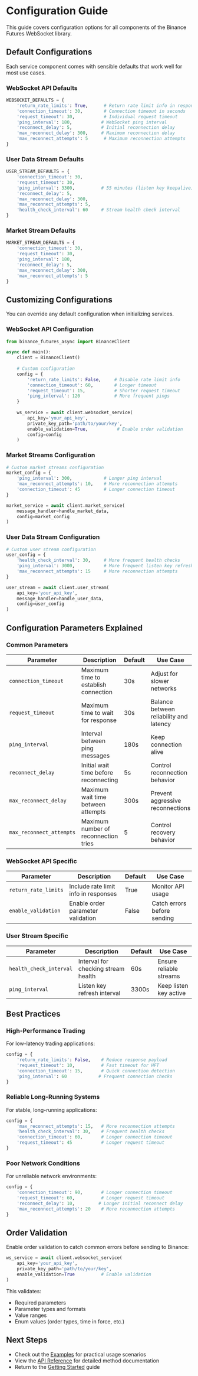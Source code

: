 # Configuration Guide

This guide covers configuration options for all components of the Binance Futures WebSocket library.

## Default Configurations

Each service component comes with sensible defaults that work well for most use cases.

### WebSocket API Defaults

```python
WEBSOCKET_DEFAULTS = {
    'return_rate_limits': True,      # Return rate limit info in responses
    'connection_timeout': 30,        # Connection timeout in seconds
    'request_timeout': 30,           # Individual request timeout
    'ping_interval': 180,           # WebSocket ping interval
    'reconnect_delay': 5,           # Initial reconnection delay
    'max_reconnect_delay': 300,     # Maximum reconnection delay
    'max_reconnect_attempts': 5      # Maximum reconnection attempts
}
```

### User Data Stream Defaults

```python
USER_STREAM_DEFAULTS = {
    'connection_timeout': 30,
    'request_timeout': 30,
    'ping_interval': 3300,          # 55 minutes (listen key keepalive)
    'reconnect_delay': 5,
    'max_reconnect_delay': 300,
    'max_reconnect_attempts': 5,
    'health_check_interval': 60     # Stream health check interval
}
```

### Market Stream Defaults

```python
MARKET_STREAM_DEFAULTS = {
    'connection_timeout': 30,
    'request_timeout': 30,
    'ping_interval': 180,
    'reconnect_delay': 5,
    'max_reconnect_delay': 300,
    'max_reconnect_attempts': 5
}
```

## Customizing Configurations

You can override any default configuration when initializing services.

### WebSocket API Configuration

```python
from binance_futures_async import BinanceClient

async def main():
    client = BinanceClient()
    
    # Custom configuration
    config = {
        'return_rate_limits': False,     # Disable rate limit info
        'connection_timeout': 60,        # Longer timeout
        'request_timeout': 15,           # Shorter request timeout
        'ping_interval': 120             # More frequent pings
    }
    
    ws_service = await client.websocket_service(
        api_key='your_api_key',
        private_key_path='path/to/your/key',
        enable_validation=True,           # Enable order validation
        config=config
    )
```

### Market Streams Configuration

```python
# Custom market streams configuration
market_config = {
    'ping_interval': 300,            # Longer ping interval
    'max_reconnect_attempts': 10,    # More reconnection attempts
    'connection_timeout': 45         # Longer connection timeout
}

market_service = await client.market_service(
    message_handler=handle_market_data,
    config=market_config
)
```

### User Data Stream Configuration

```python
# Custom user stream configuration
user_config = {
    'health_check_interval': 30,     # More frequent health checks
    'ping_interval': 3000,           # More frequent listen key refresh
    'max_reconnect_attempts': 15     # More reconnection attempts
}

user_stream = await client.user_stream(
    api_key='your_api_key',
    message_handler=handle_user_data,
    config=user_config
)
```

## Configuration Parameters Explained

### Common Parameters

| Parameter | Description | Default | Use Case |
|-----------|-------------|---------|----------|
| `connection_timeout` | Maximum time to establish connection | 30s | Adjust for slower networks |
| `request_timeout` | Maximum time to wait for response | 30s | Balance between reliability and latency |
| `ping_interval` | Interval between ping messages | 180s | Keep connection alive |
| `reconnect_delay` | Initial wait time before reconnecting | 5s | Control reconnection behavior |
| `max_reconnect_delay` | Maximum wait time between attempts | 300s | Prevent aggressive reconnections |
| `max_reconnect_attempts` | Maximum number of reconnection tries | 5 | Control recovery behavior |

### WebSocket API Specific

| Parameter | Description | Default | Use Case |
|-----------|-------------|---------|----------|
| `return_rate_limits` | Include rate limit info in responses | True | Monitor API usage |
| `enable_validation` | Enable order parameter validation | False | Catch errors before sending |

### User Stream Specific

| Parameter | Description | Default | Use Case |
|-----------|-------------|---------|----------|
| `health_check_interval` | Interval for checking stream health | 60s | Ensure reliable streams |
| `ping_interval` | Listen key refresh interval | 3300s | Keep listen key active |

## Best Practices

### High-Performance Trading

For low-latency trading applications:
```python
config = {
    'return_rate_limits': False,    # Reduce response payload
    'request_timeout': 10,          # Fast timeout for HFT
    'connection_timeout': 15,       # Quick connection detection
    'ping_interval': 60            # Frequent connection checks
}
```

### Reliable Long-Running Systems

For stable, long-running applications:
```python
config = {
    'max_reconnect_attempts': 15,   # More reconnection attempts
    'health_check_interval': 30,    # Frequent health checks
    'connection_timeout': 60,       # Longer connection timeout
    'request_timeout': 45           # Longer request timeout
}
```

### Poor Network Conditions

For unreliable network environments:
```python
config = {
    'connection_timeout': 90,       # Longer connection timeout
    'request_timeout': 60,          # Longer request timeout
    'reconnect_delay': 10,         # Longer initial reconnect delay
    'max_reconnect_attempts': 20    # More reconnection attempts
}
```

## Order Validation

Enable order validation to catch common errors before sending to Binance:

```python
ws_service = await client.websocket_service(
    api_key='your_api_key',
    private_key_path='path/to/your/key',
    enable_validation=True          # Enable validation
)
```

This validates:
- Required parameters
- Parameter types and formats
- Value ranges
- Enum values (order types, time in force, etc.)

## Next Steps

- Check out the [Examples](examples.md) for practical usage scenarios
- View the [API Reference](../api/client.md) for detailed method documentation
- Return to the [Getting Started](getting_started.md) guide